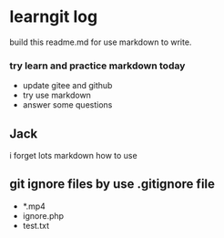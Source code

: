 # learngit log

build this readme.md for use markdown to write.

### try learn and practice markdown today
- update gitee and github
- try use markdown 
- answer some questions

## Jack 

i forget lots markdown how to use

## git ignore files by use .gitignore file

- *.mp4
- ignore.php
- test.txt

